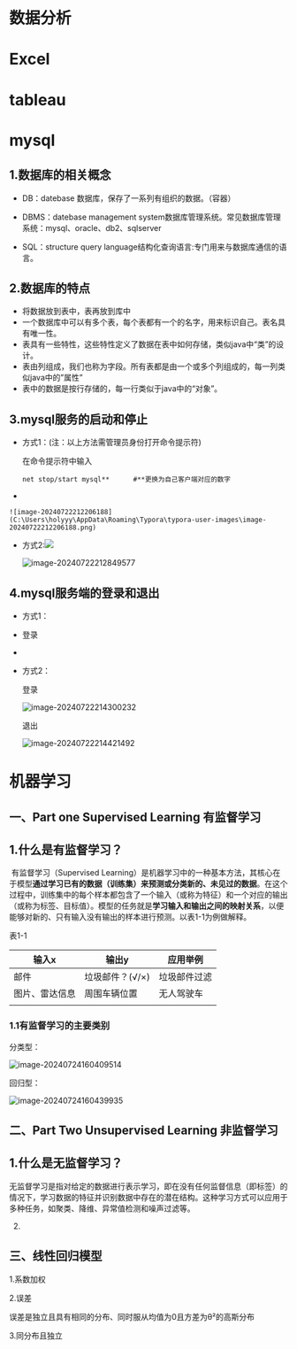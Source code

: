 # 数据分析

# Excel

# tableau



# mysql

## 1.数据库的相关概念

- DB：datebase 数据库，保存了一系列有组织的数据。（容器）

- DBMS：datebase management system数据库管理系统。常见数据库管理系统：mysql、oracle、db2、sqlserver

- SQL：structure query language结构化查询语言:专门用来与数据库通信的语言。

## 2.数据库的特点

- 将数据放到表中，表再放到库中
- 一个数据库中可以有多个表，每个表都有一个的名字，用来标识自己。表名具有唯一性。
- 表具有一些特性，这些特性定义了数据在表中如何存储，类似java中“类”的设计。
- 表由列组成，我们也称为字段。所有表都是由一个或多个列组成的，每一列类似java中的”属性”
- 表中的数据是按行存储的，每一行类似于java中的“对象”。

## 3.mysql服务的启动和停止

- 方式1：(注：以上方法需管理员身份打开命令提示符)

	在命令提示符中输入 

	```
	net stop/start mysql**		#**更换为自己客户端对应的数字
	```

- 

	![image-20240722212206188](C:\Users\holyyy\AppData\Roaming\Typora\typora-user-images\image-20240722212206188.png)

- 方式2:![](C:\Users\holyyy\AppData\Roaming\Typora\typora-user-images\image-20240722212508353.png)

	![image-20240722212849577](C:\Users\holyyy\AppData\Roaming\Typora\typora-user-images\image-20240722212849577.png)

## 4.mysql服务端的登录和退出

- 方式1：

- 登录

- 

- 方式2：

	登录

	![image-20240722214300232](../../../AppData/Roaming/Typora/typora-user-images/image-20240722214300232.png)

	退出

	![image-20240722214421492](../../../AppData/Roaming/Typora/typora-user-images/image-20240722214421492.png)

	

	

	

# 机器学习

## 一、Part one  Supervised Learning 有监督学习

## 1.什么是有监督学习？

​		有监督学习（Supervised Learning）是机器学习中的一种基本方法，其核心在于模型**通过学习已有的数据（训练集）来预测或分类新的、未见过的数据**。在这个过程中，训练集中的每个样本都包含了一个输入（或称为特征）和一个对应的输出（或称为标签、目标值）。模型的任务就是**学习输入和输出之间的映射关系**，以便能够对新的、只有输入没有输出的样本进行预测。以表1-1为例做解释。

表1-1

| 输入x          | 输出y           | 应用举例     |
| -------------- | --------------- | ------------ |
| 邮件           | 垃圾邮件？(√/×) | 垃圾邮件过滤 |
| 图片、雷达信息 | 周围车辆位置    | 无人驾驶车   |
|                |                 |              |

### 1.1有监督学习的主要类别

分类型：

![image-20240724160409514](C:/Users/holyyy/AppData/Roaming/Typora/typora-user-images/image-20240724160409514.png)

回归型：

![image-20240724160439935](C:/Users/holyyy/AppData/Roaming/Typora/typora-user-images/image-20240724160439935.png)

## 二、Part Two  Unsupervised Learning 非监督学习

## 1.什么是无监督学习？

​	无监督学习是指对给定的数据进行表示学习，即在没有任何监督信息（即标签）的情况下，学习数据的特征并识别数据中存在的潜在结构。这种学习方式可以应用于多种任务，如聚类、降维、异常值检测和噪声过滤等。

2.

## 三、线性回归模型

1.系数加权

2.误差

误差是独立且具有相同的分布、同时服从均值为0且方差为θ²的高斯分布

3.同分布且独立